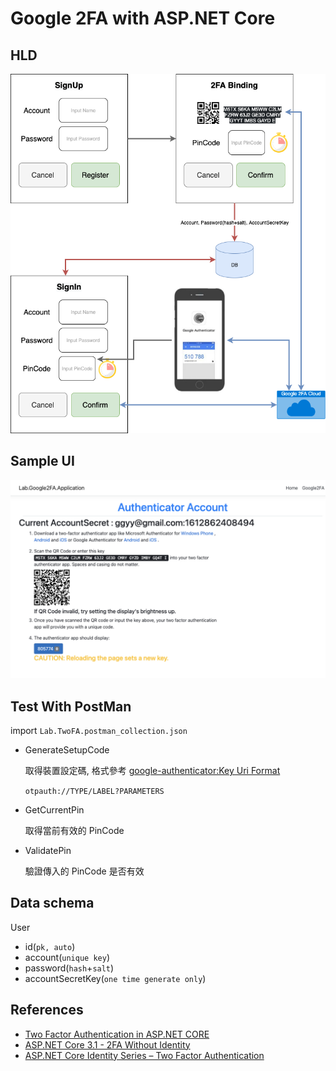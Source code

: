 # Google 2FA with ASP.NET Core

## HLD

![google2fa.png](images/google2fa.png)

## Sample UI

![google2fa_lab.png](images/google2fa_lab.png)
## Test With PostMan

import `Lab.TwoFA.postman_collection.json`

- GenerateSetupCode

  取得裝置設定碼, 格式參考 [google-authenticator:Key Uri Format](https://github.com/google/google-authenticator/wiki/Key-Uri-Format)

  `otpauth://TYPE/LABEL?PARAMETERS`

- GetCurrentPin

  取得當前有效的 PinCode

- ValidatePin

  驗證傳入的 PinCode 是否有效

## Data schema

User

- id(`pk, auto`)
- account(`unique key`)
- password(`hash`+`salt`)
- accountSecretKey(`one time generate only`)

## References

- [Two Factor Authentication in ASP.NET CORE](https://www.youtube.com/watch?v=Q-FMEL9KoEs)
- [ASP.NET Core 3.1 - 2FA Without Identity](https://kenhaggerty.com/articles/article/aspnet-core-31-2fa-without-identity)
- [ASP.NET Core Identity Series – Two Factor Authentication](https://chsakell.com/2019/08/18/asp-net-core-identity-series-two-factor-authentication/)